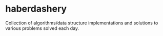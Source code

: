 # haberdashery
Collection of algorithms/data structure implementations and solutions to various problems solved each day.
